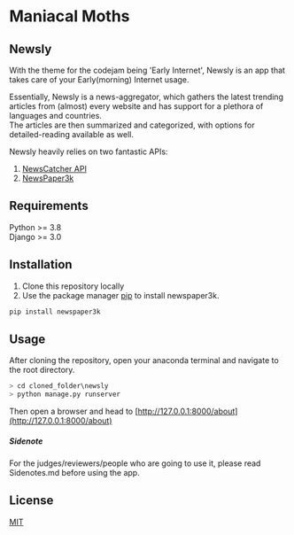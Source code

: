 # Maniacal Moths

## Newsly
With the theme for the codejam being 'Early Internet', Newsly is an app that takes care of your Early(morning) Internet usage.

Essentially, Newsly is a news-aggregator, which gathers the latest trending articles from (almost) every website and has support for a plethora of languages and countries.  
The articles are then summarized and categorized, with options for detailed-reading available as well.

Newsly heavily relies on two fantastic APIs:  
1) [NewsCatcher API](https://newscatcherapi.com/)
2) [NewsPaper3k](https://pypi.org/project/newspaper3k/)

## Requirements
Python >= 3.8  
Django >= 3.0

## Installation
1) Clone this repository locally
2) Use the package manager [pip](https://pip.pypa.io/en/stable/) to install newspaper3k.

```bash
pip install newspaper3k
```

## Usage
After cloning the repository, open your anaconda terminal and navigate to the root directory.
```python
> cd cloned_folder\newsly
> python manage.py runserver
```
Then open a browser and head to [http://127.0.0.1:8000/about](http://127.0.0.1:8000/about)

##### Sidenote
For the judges/reviewers/people who are going to use it, please read Sidenotes.md before using the app.

## License
[MIT](https://choosealicense.com/licenses/mit/)